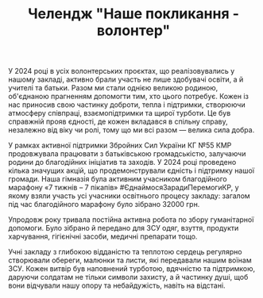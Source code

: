 ﻿---
title: 'Челендж "Наше покликання - волонтер"'
---

У 2024 році в усіх волонтерських проєктах, що реалізовувались у нашому закладі, активно брали участь не лише здобувачі освіти, а й учителі та батьки. Разом ми стали однією великою родиною, об'єднаною прагненням допомогти тим, хто цього потребує. Кожен із нас приносив свою частинку доброти, тепла і підтримки, створюючи атмосферу співпраці, взаємопідтримки та щирої турботи. Це був справжній прояв єдності, де кожен вкладався в спільну справу, незалежно від віку чи ролі, тому що ми всі разом — велика сила добра.

У рамках активної підтримки Збройних Сил України КГ №55 КМР продовжувала працювати з батьківською громадськістю, залучаючи родини до благодійних ініціатив та заходів. У 2024 році проведено кілька значущих акцій, що продемонстрували єдність і підтримку нашої громади. Наша гімназія була активним учасником благодійного марафону «7 тижнів – 7 пікапів» #ЄднаймосяЗарадиПеремогиКР, у якому взяли участь усі учасники освітнього процесу закладу: загалом під час благодійного марафону було зібрано 32000 грн.                                 

Упродовж року тривала постійна активна робота по збору гуманітарної допомоги. Було зібрано й передано для ЗСУ одяг, взуття, продукти харчування, гігієнічні засоби, медичні препарати тощо.

Учні закладу з глибокою відданістю та теплотою сердець регулярно створювали обереги, малюнки та листи, які передавали нашим воїнам ЗСУ. Кожен витвір був наповнений турботою, вдячністю та підтримкою, даруючи солдатам не тільки символи захисту, а й частинку душі, щоб вони відчували нашу опору та небайдужість, навіть на відстані.

<slideshow />